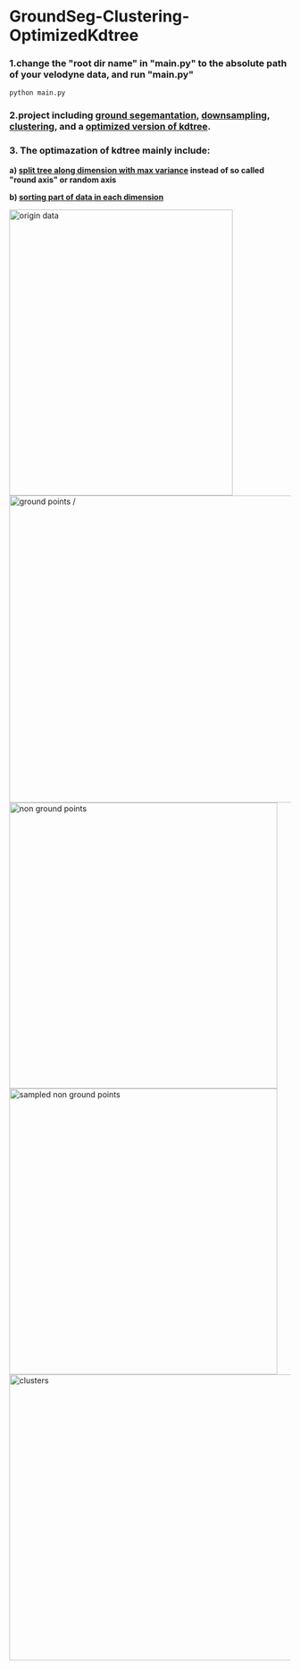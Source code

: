 # GroundSeg-Clustering-OptimizedKdtree

### 1.change the "root dir name" in "main.py" to the absolute path of your velodyne data, and run "main.py"
   `python main.py`

### 2.project including [ground segemantation]( /), [downsampling]( /), [clustering]( /), and a [optimized version of kdtree]( /).

### 3. The optimazation of kdtree mainly include:

  **a) [split tree along dimension with max variance]( /) instead of so called "round axis" or random axis**

  **b) [sorting part of data in each dimension]( /)**

<img src="https://user-images.githubusercontent.com/38379703/144193381-e9574be0-e31d-4908-86f7-74023f1ca459.png" width=400 height=512 title = "origin data"/> <img src="https://user-images.githubusercontent.com/38379703/144193411-1d2094d6-988d-4e0a-ae81-e67a9dfc6452.png" width=512 height=550 title = "ground points / ">
<img src="https://user-images.githubusercontent.com/38379703/144193430-15223a2e-5611-411f-ba9c-ef926a0ccad7.png" width=480 height=512 title = "non ground points" /> <img src="https://user-images.githubusercontent.com/38379703/144193439-c692ab4a-6a8f-4088-8d35-1a0f06ca54b1.png" width=480 height=512 title = "sampled non ground points" />
<img src="https://user-images.githubusercontent.com/38379703/144193454-9904c17e-f7bb-4858-8c2f-6847dcd0dbab.png" width=1024 height=512 title = "clusters" />


